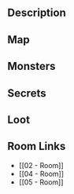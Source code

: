 
## Description

## Map

## Monsters

## Secrets

## Loot

## Room Links

*  [[02 - Room]]
*  [[04 - Room]]
*  [[05 - Room]]